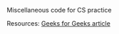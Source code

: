 Miscellaneous code for CS practice

Resources:
[Geeks for Geeks article](https://www.geeksforgeeks.org/must-do-coding-questions-for-companies-like-amazon-microsoft-adobe/)
